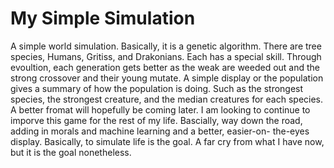 # My Simple Simulation
A simple world simulation. Basically, it is a genetic algorithm. There are tree species, Humans, Gritiss, and Drakonians.
Each has a special skill. Through evoultion, each generation gets better as the weak are weeded out and the strong crossover and their
young mutate. A simple display or the population gives a summary of how the population is doing. Such as the strongest species, the 
strongest creature, and the median creatures for each species. A better fromat will hopefully be coming later. I am looking to continue
to imporve this game for the rest of my life. Bascially, way down the road, adding in morals and machine learning and a better, easier-on-
the-eyes display. Basically,  to simulate life is the goal. A far cry from what I have now, but it is the goal nonetheless. 
